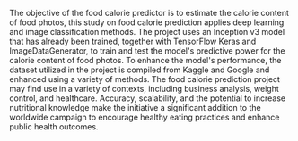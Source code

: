 The objective of the food calorie predictor is to estimate the calorie content of food photos, this study on food calorie prediction applies deep learning and image classification methods. The project uses an Inception v3 model that has already been trained, together with TensorFlow Keras and ImageDataGenerator, to train and test the model's predictive power for the calorie content of food photos. To enhance the model's performance, the dataset utilized in the project is compiled from Kaggle and Google and enhanced using a variety of methods. The food calorie prediction project may find use in a variety of contexts, including business analysis, weight control, and healthcare. Accuracy, scalability, and the potential to increase nutritional knowledge make the initiative a significant addition to the worldwide campaign to encourage healthy eating practices and enhance public health outcomes.
